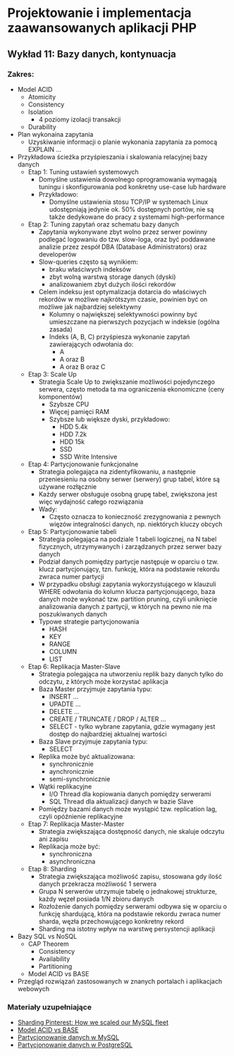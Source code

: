 # Projektowanie i implementacja zaawansowanych aplikacji PHP

## Wykład 11: Bazy danych, kontynuacja

### Zakres:

- Model ACID
    - Atomicity
    - Consistency
    - Isolation
        - 4 poziomy izolacji transakcji
    - Durability
- Plan wykonaina zapytania
    - Uzyskiwanie informacji o planie wykonania zapytania za pomocą EXPLAIN ...
- Przykładowa ścieżka przyśpieszania i skalowania relacyjnej bazy danych
    - Etap 1: Tuning ustawień systemowych
        - Domyślne ustawienia dowolnego oprogramowania wymagają tuningu i skonfigurowania pod konkretny use-case lub hardware
        - Przykładowo:
            - Domyślne ustawienia stosu TCP/IP w systemach Linux udostępniają jedynie ok. 50% dostępnych portów, nie są także dedykowane do pracy z systemami high-performance  
    - Etap 2: Tuning zapytań oraz schematu bazy danych
        - Zapytania wykonywane zbyt wolno przez serwer powinny podlegać logowaniu do tzw. slow-loga, oraz być poddawane analizie przez zespół DBA (Database Administrators) oraz developerów
        - Slow-queries często są wynikiem:
            - braku właściwych indeksów
            - zbyt wolną warstwą storage danych (dyski)
            - analizowaniem zbyt dużych ilości rekordów
        - Celem indeksu jest optymalizacja dotarcia do właściwych rekordów w możliwe najkrótszym czasie, powinien być on możliwe jak najbardziej selektywny
            - Kolumny o największej selektywności powinny być umieszczane na pierwszych pozycjach w indeksie (ogólna zasada)
            - Indeks (A, B, C) przyśpiesza wykonanie zapytań zawierających odwołania do:
                - A
                - A oraz B
                - A oraz B oraz C
    - Etap 3: Scale Up
        - Strategia Scale Up to zwiększanie możliwości pojedynczego serwera, często metoda ta ma ograniczenia ekonomiczne (ceny komponentów)
            - Szybsze CPU
            - Więcej pamięci RAM
            - Szybsze lub większe dyski, przykładowo:
                - HDD 5.4k 
                - HDD 7.2k
                - HDD 15k
                - SSD
                - SSD Write Intensive
    - Etap 4: Partycjonowanie funkcjonalne
        - Strategia polegająca na zidentyfikowaniu, a następnie przeniesieniu na osobny serwer (serwery) grup tabel, które są używane rozłącznie
        - Każdy serwer obsługuje osobną grupę tabel, zwiększona jest więc wydajność całego rozwiązania
        - Wady:
            - Często oznacza to konieczność zrezygnowania z pewnych więzów integralności danych, np. niektórych kluczy obcych
    - Etap 5: Partycjonowanie tabeli
        - Strategia polegająca na podziale 1 tabeli logicznej, na N tabel fizycznych, utrzymywanych i zarządzanych przez serwer bazy danych
        - Podział danych pomiędzy partycje następuje w oparciu o tzw. klucz partycjonujący, tzn. funkcję, która na podstawie rekordu zwraca numer partycji
        - W przypadku obsługi zapytania wykorzystującego w klauzuli WHERE odwołania do kolumn klucza partycjonującego, baza danych może wykonać tzw. partition pruning, czyli uniknięcie analizowania danych z partycji, w których na pewno nie ma poszukiwanych danych
        - Typowe strategie partycjonowania
            - HASH
            - KEY
            - RANGE
            - COLUMN
            - LIST
    - Etap 6: Replikacja Master-Slave
        - Strategia polegająca na utworzeniu replik bazy danych tylko do odczytu, z których może korzystać aplikacja
        - Baza Master przyjmuje zapytania typu:
            - INSERT ...
            - UPADTE ...
            - DELETE ...
            - CREATE / TRUNCATE / DROP / ALTER ...
            - SELECT - tylko wybrane zapytania, gdzie wymagany jest dostęp do najbardziej aktualnej wartości
        - Baza Slave przyjmuje zapytania typu:
            - SELECT
        - Replika może być aktualizowana:
            - synchronicznie
            - aynchronicznie
            - semi-synchronicznie
        - Wątki replikacyjne
            - I/O Thread dla kopiowania danych pomiędzy serwerami
            - SQL Thread dla aktualizacji danych w bazie Slave
        - Pomiędzy bazami danych może wystąpić tzw. replication lag, czyli opóźnienie replikacyjne
    - Etap 7: Replikacja Master-Master
        - Strategia zwiększająca dostępność danych, nie skaluje odczytu ani zapisu
        - Replikacja może być:
            - synchroniczna
            - asynchroniczna
    - Etap 8: Sharding
        - Strategia zwiększająca możliwość zapisu, stosowana gdy ilość danych przekracza możliwość 1 serwera
        - Grupa N serwerów utrzymuje tabelę o jednakowej strukturze, każdy węzeł posiada 1/N zbioru danych
        - Rozłożenie danych pomiędzy serwerami odbywa się w oparciu o funkcję shardującą, która na podstawie rekordu zwraca numer sharda, węzła przechowującego konkretny rekord
        - Sharding ma istotny wpływ na warstwę persystencji aplikacji 
- Bazy SQL vs NoSQL
    - CAP Theorem
        - Consistency
        - Availability
        - Partitioning
    - Model ACID vs BASE
- Przegląd rozwiązań zastosowanych w znanych portalach i aplikacjach webowych


### Materiały uzupełniające

- [Sharding Pinterest: How we scaled our MySQL fleet](https://medium.com/@Pinterest_Engineering/sharding-pinterest-how-we-scaled-our-mysql-fleet-3f341e96ca6f)
- [Model ACID vs BASE](http://www.dataversity.net/acid-vs-base-the-shifting-ph-of-database-transaction-processing/)
- [Partycjonowanie danych w MySQL](https://dev.mysql.com/doc/refman/8.0/en/partitioning.html)
- [Partycjonowanie danych w PostgreSQL](https://www.postgresql.org/docs/10/static/ddl-partitioning.html)


